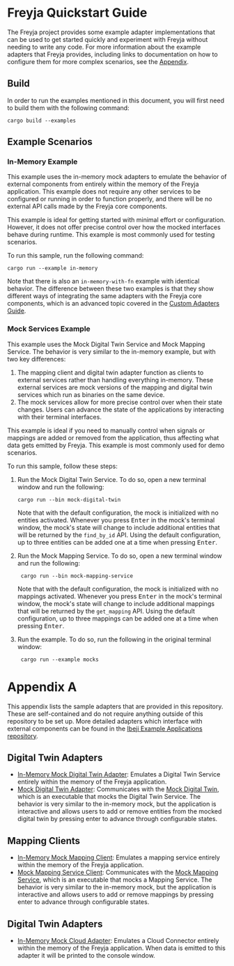 <!-- language-all: shell -->
# Freyja Quickstart Guide

The Freyja project provides some example adapter implementations that can be used to get started quickly and experiment with Freyja without needing to write any code. For more information about the example adapters that Freyja provides, including links to documentation on how to configure them for more complex scenarios, see the [Appendix](#appendix-a).

## Build

In order to run the examples mentioned in this document, you will first need to build them with the following command:

```shell
cargo build --examples
```

## Example Scenarios

### In-Memory Example

This example uses the in-memory mock adapters to emulate the behavior of external components from entirely within the memory of the Freyja application. This example does not require any other services to be configured or running in order to function properly, and there will be no external API calls made by the Freyja core components.

This example is ideal for getting started with minimal effort or configuration. However, it does not offer precise control over how the mocked interfaces behave during runtime. This example is most commonly used for testing scenarios.

To run this sample, run the following command:

```shell
cargo run --example in-memory
```

Note that there is also an `in-memory-with-fn` example with identical behavior. The difference between these two examples is that they show different ways of integrating the same adapters with the Freyja core components, which is an advanced topic covered in the [Custom Adapters Guide](./custom-adapters.md).

### Mock Services Example

This example uses the Mock Digital Twin Service and Mock Mapping Service. The behavior is very similar to the in-memory example, but with two key differences:

1. The mapping client and digital twin adapter function as clients to external services rather than handling everything in-memory. These external services are mock versions of the mapping and digital twin services which run as binaries on the same device.
1. The mock services allow for more precise control over when their state changes. Users can advance the state of the applications by interacting with their terminal interfaces.

This example is ideal if you need to manually control when signals or mappings are added or removed from the application, thus affecting what data gets emitted by Freyja. This example is most commonly used for demo scenarios.

To run this sample, follow these steps:

1. Run the Mock Digital Twin Service. To do so, open a new terminal window and run the following:

       cargo run --bin mock-digital-twin

    Note that with the default configuration, the mock is initialized with no entities activated. Whenever you press <kbd>Enter</kbd> in the mock's terminal window, the mock's state will change to include additional entities that will be returned by the `find_by_id` API. Using the default configuration, up to three entities can be added one at a time when pressing <kbd>Enter</kbd>.

1. Run the Mock Mapping Service. To do so, open a new terminal window and run the following:

        cargo run --bin mock-mapping-service

    Note that with the default configuration, the mock is initialized with no mappings activated. Whenever you press <kbd>Enter</kbd> in the mock's terminal window, the mock's state will change to include additional mappings that will be returned by the `get_mapping` API. Using the default configuration, up to three mappings can be added one at a time when pressing <kbd>Enter</kbd>.

1. Run the example. To do so, run the following in the original terminal window:

        cargo run --example mocks

# Appendix A

This appendix lists the sample adapters that are provided in this repository. These are self-contained and do not require anything outside of this repository to be set up. More detailed adapters which interface with external components can be found in the [Ibeji Example Applications repository](https://github.com/eclipse-ibeji/ibeji-example-applications).

## Digital Twin Adapters

- [In-Memory Mock Digital Twin Adapter](../adapters/digital_twin/in_memory_mock_digital_twin_adapter/README.md): Emulates a Digital Twin Service entirely within the memory of the Freyja application.
- [Mock Digital Twin Adapter](../adapters/digital_twin/mock_digital_twin_adapter/README.md): Communicates with the [Mock Digital Twin](../mocks/mock_digital_twin/README.md), which is an executable that mocks the Digital Twin Service. The behavior is very similar to the in-memory mock, but the application is interactive and allows users to add or remove entities from the mocked digital twin by pressing enter to advance through configurable states.

## Mapping Clients

- [In-Memory Mock Mapping Client](../mapping_clients/in_memory_mock_mapping_client/README.md): Emulates a mapping service entirely within the memory of the Freyja application.
- [Mock Mapping Service Client](../mapping_clients/mock_mapping_service_client/README.md): Communicates with the [Mock Mapping Service](../mocks/mock_mapping_service/README.md), which is an executable that mocks a Mapping Service. The behavior is very similar to the in-memory mock, but the application is interactive and allows users to add or remove mappings by pressing enter to advance through configurable states.

## Digital Twin Adapters

- [In-Memory Mock Cloud Adapter](../adapters/cloud/in_memory_mock_cloud_adapter/README.md): Emulates a Cloud Connector entirely within the memory of the Freyja application. When data is emitted to this adapter it will be printed to the console window.
